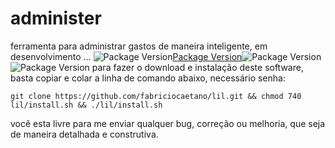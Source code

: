 # administer
ferramenta para administrar gastos de maneira inteligente, em desenvolvimento ...
![Package Version](https://img.shields.io/badge/version-0.0.1-blue.svg?cacheSeconds=2592000)[Package Version](https://img.shields.io/badge/in-development-brightgreen.svg)![Package Version](https://img.shields.io/badge/-pip3-green.svg)![Package Version](https://img.shields.io/badge/-python3-green.svg)
 para fazer o download e instalação deste software, basta copiar e colar a linha de comando abaixo, necessário senha:
```
git clone https://github.com/fabriciocaetano/lil.git && chmod 740 lil/install.sh && ./lil/install.sh 
````
você esta livre para me enviar qualquer bug, correção ou melhoria, que seja de maneira detalhada e construtiva.

